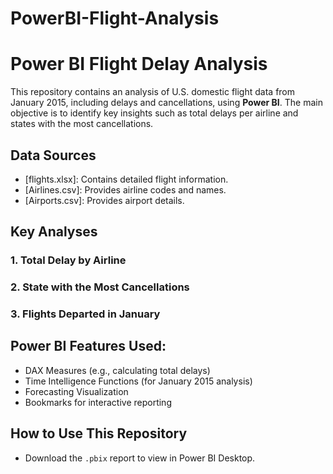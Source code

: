 # PowerBI-Flight-Analysis
# Power BI Flight Delay Analysis

This repository contains an analysis of U.S. domestic flight data from January 2015, including delays and cancellations, using **Power BI**. The main objective is to identify key insights such as total delays per airline and states with the most cancellations.

## Data Sources
- [flights.xlsx]: Contains detailed flight information.
- [Airlines.csv]: Provides airline codes and names.
- [Airports.csv]: Provides airport details.

## Key Analyses
### 1. Total Delay by Airline
### 2. State with the Most Cancellations
### 3. Flights Departed in January

## Power BI Features Used:
- DAX Measures (e.g., calculating total delays)
- Time Intelligence Functions (for January 2015 analysis)
- Forecasting Visualization
- Bookmarks for interactive reporting

## How to Use This Repository
- Download the `.pbix` report to view in Power BI Desktop.


